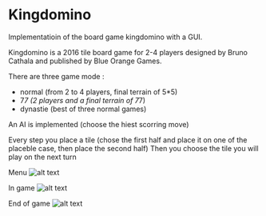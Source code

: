 # Kingdomino
Implementatioin of the board game kingdomino with a GUI.

Kingdomino is a 2016 tile board game for 2-4 players designed by Bruno Cathala and published by Blue Orange Games.

There are three game mode :
- normal (from 2 to 4 players, final terrain of 5*5)
- 7*7 (2 players and a final terrain of 7*7)
- dynastie (best of three normal games)

An AI is implemented (choose the hiest scorring move)

Every step you place a tile (chose the first half and place it on one of the placeble case, then place the second half)
Then you choose the tile you will play on the next turn

Menu ![alt text](readme/MainMenu.png)

In game ![alt text](readme/InGame.png)

End of game ![alt text](readme/EndGame.png)
